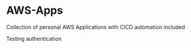 # AWS-Apps
Collection of personal AWS Applications with CICD automation included

Testing authentication